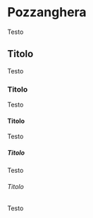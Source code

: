 # Pozzanghera

Testo

## Titolo

Testo

### Titolo

Testo

#### Titolo

Testo

##### Titolo

Testo

###### Titolo

Testo

